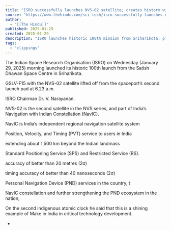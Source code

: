 ```yaml
---
title: "ISRO successfully launches NVS-02 satellite; creates history with the 100th launch from Sriharikota"
source: "https://www.thehindu.com/sci-tech/isro-successfully-launches-nvs-02-satellite/article69153254.ece"
author:
  - "[[The Hindu]]"
published: 2025-01-29
created: 2025-01-29
description: "ISRO launches historic 100th mission from Sriharikota, placing NVS-02 satellite in orbit for NavIC regional navigation system."
tags:
  - "clippings"
---
```

The Indian Space Research Organisation (ISRO) on Wednesday (January 29, 2025) morning launched its historic 100th launch from the Satish Dhawan Space Centre in Sriharikota.

GSLV-F15 with the NVS-02 satellite lifted off from the spaceport’s second launch pad at 6.23 a.m.

ISRO Chairman Dr. V. Narayanan.

NVS-02 is the second satellite in the NVS series, and part of India’s Navigation with Indian Constellation (NavIC).

NavIC is India’s independent regional navigation satellite system

Position, Velocity, and Timing (PVT) service to users in India

extending about 1,500 km beyond the Indian landmass

Standard Positioning Service (SPS) and Restricted Service (RS).

accuracy of better than 20 metres (2σ)

timing accuracy of better than 40 nanoseconds (2σ)

Personal Navigation Device (PND) services in the country, t

NavIC constellation and further strengthening the PND ecosystem in the nation,

On the second indigenous atomic clock he said that this is a shining example of Make in India in critical technology development.

-